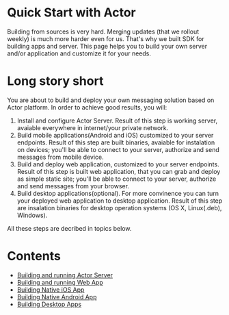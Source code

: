 # Quick Start with Actor

Building from sources is very hard. Merging updates (that we rollout weekly) is much more harder even for us. That's why we built SDK for building apps and server. This page helps you to build your own server and/or application and customize it for your needs.

# Long story short

You are about to build and deploy your own messaging solution based on Actor platform. In order to achieve good results, you will:

1. Install and configure Actor Server. Result of this step is working server, avaiable everywhere in internet/your private network.
2. Build mobile applications(Android and iOS) customized to your server endpoints. Result of this step are built binaries, avaiable for instalation on devices; you'll be able to connect to your server, authorize and send messages from mobile device. 
3. Build and deploy web application, customized to your server endpoints. Result of this step is built web application, that you can grab and deploy as simple static site; you'll be able to connect to your server, authorize and send messages from your browser.
4. Build desktop applications(optional). For more convinence you can turn your deployed web application to desktop application. Result of this step are insalation binaries for desktop operation systems (OS X, Linux(.deb), Windows).

All these steps are decribed in topics below.

# Contents

* [Building and running Actor Server](server/)
* [Building and running Web App](web/)
* [Building Native iOS App](ios/)
* [Building Native Android App](android/)
* [Building Desktop Apps](desktop/)
